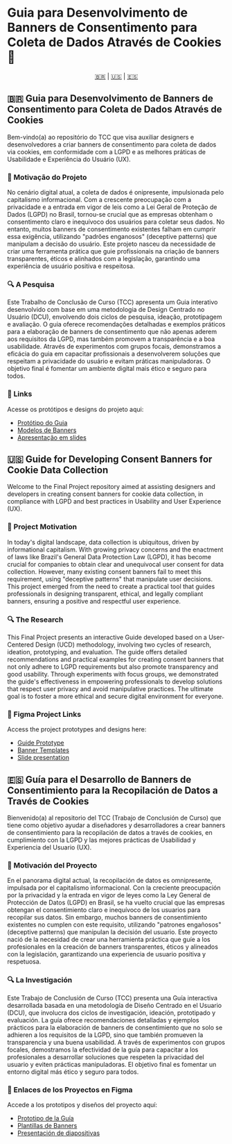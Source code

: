 # Guia para Desenvolvimento de Banners de Consentimento para Coleta de Dados Através de Cookies 🍪
<p align="center">
<a href="#Portuguese">🇧🇷</a> | <a href="#English">🇺🇸</a> | <a href="#Spanish">🇪🇸</a>
</p>

<div id="Portuguese"></div>

## 🇧🇷 Guia para Desenvolvimento de Banners de Consentimento para Coleta de Dados Através de Cookies
Bem-vindo(a) ao repositório do TCC que visa auxiliar designers e desenvolvedores a criar banners de consentimento para coleta de dados via cookies, em conformidade com a LGPD e as melhores práticas de Usabilidade e Experiência do Usuário (UX).

### 🚀 Motivação do Projeto
No cenário digital atual, a coleta de dados é onipresente, impulsionada pelo capitalismo informacional. Com a crescente preocupação com a privacidade e a entrada em vigor de leis como a Lei Geral de Proteção de Dados (LGPD) no Brasil, tornou-se crucial que as empresas obtenham o consentimento claro e inequívoco dos usuários para coletar seus dados. No entanto, muitos banners de consentimento existentes falham em cumprir essa exigência, utilizando "padrões enganosos" (deceptive patterns) que manipulam a decisão do usuário. Este projeto nasceu da necessidade de criar uma ferramenta prática que guie profissionais na criação de banners transparentes, éticos e alinhados com a legislação, garantindo uma experiência de usuário positiva e respeitosa.

### 🔍 A Pesquisa
Este Trabalho de Conclusão de Curso (TCC) apresenta um Guia interativo desenvolvido com base em uma metodologia de Design Centrado no Usuário (DCU), envolvendo dois ciclos de pesquisa, ideação, prototipagem e avaliação. O guia oferece recomendações detalhadas e exemplos práticos para a elaboração de banners de consentimento que não apenas aderem aos requisitos da LGPD, mas também promovem a transparência e a boa usabilidade. Através de experimentos com grupos focais, demonstramos a eficácia do guia em capacitar profissionais a desenvolverem soluções que respeitam a privacidade do usuário e evitam práticas manipuladoras. O objetivo final é fomentar um ambiente digital mais ético e seguro para todos.

### 🔗 Links
Acesse os protótipos e designs do projeto aqui:

- [Protótipo do Guia](https://www.figma.com/proto/K6AA8T6FckCxGW5TvYd8Cv/Guia-para-Cookies?node-id=203-143&p=f&t=w64WVdhc8Tl2DGE3-1&scaling=min-zoom&content-scaling=fixed&page-id=203%3A142&starting-point-node-id=203%3A143)
- [Modelos de Banners](https://www.figma.com/community/file/1506305515134976686)
- [Apresentação em slides](https://www.canva.com/design/DAGs4kzIHZA/M8msLuWsC7fZCTMiIiXvBg/view?utm_content=DAGs4kzIHZA&utm_campaign=designshare&utm_medium=link2&utm_source=uniquelinks&utlId=hcb05f262ed)


<div id="English"></div>

## 🇺🇸 Guide for Developing Consent Banners for Cookie Data Collection
Welcome to the Final Project repository aimed at assisting designers and developers in creating consent banners for cookie data collection, in compliance with LGPD and best practices in Usability and User Experience (UX).

### 🚀 Project Motivation
In today's digital landscape, data collection is ubiquitous, driven by informational capitalism. With growing privacy concerns and the enactment of laws like Brazil's General Data Protection Law (LGPD), it has become crucial for companies to obtain clear and unequivocal user consent for data collection. However, many existing consent banners fail to meet this requirement, using "deceptive patterns" that manipulate user decisions. This project emerged from the need to create a practical tool that guides professionals in designing transparent, ethical, and legally compliant banners, ensuring a positive and respectful user experience.

### 🔍 The Research
This Final Project presents an interactive Guide developed based on a User-Centered Design (UCD) methodology, involving two cycles of research, ideation, prototyping, and evaluation. The guide offers detailed recommendations and practical examples for creating consent banners that not only adhere to LGPD requirements but also promote transparency and good usability. Through experiments with focus groups, we demonstrated the guide's effectiveness in empowering professionals to develop solutions that respect user privacy and avoid manipulative practices. The ultimate goal is to foster a more ethical and secure digital environment for everyone.

### 🔗 Figma Project Links
Access the project prototypes and designs here:

- [Guide Prototype](https://www.figma.com/proto/K6AA8T6FckCxGW5TvYd8Cv/Guia-para-Cookies?node-id=203-143&p=f&t=w64WVdhc8Tl2DGE3-1&scaling=min-zoom&content-scaling=fixed&page-id=203%3A142&starting-point-node-id=203%3A143)
- [Banner Templates](https://www.figma.com/community/file/1506305515134976686)
- [Slide presentation](https://www.canva.com/design/DAGs4kzIHZA/M8msLuWsC7fZCTMiIiXvBg/view?utm_content=DAGs4kzIHZA&utm_campaign=designshare&utm_medium=link2&utm_source=uniquelinks&utlId=hcb05f262ed)


<div id="Spanish"></div>

## 🇪🇸 Guía para el Desarrollo de Banners de Consentimiento para la Recopilación de Datos a Través de Cookies
Bienvenido(a) al repositorio del TCC (Trabajo de Conclusión de Curso) que tiene como objetivo ayudar a diseñadores y desarrolladores a crear banners de consentimiento para la recopilación de datos a través de cookies, en cumplimiento con la LGPD y las mejores prácticas de Usabilidad y Experiencia del Usuario (UX).

### 🚀 Motivación del Proyecto
En el panorama digital actual, la recopilación de datos es omnipresente, impulsada por el capitalismo informacional. Con la creciente preocupación por la privacidad y la entrada en vigor de leyes como la Ley General de Protección de Datos (LGPD) en Brasil, se ha vuelto crucial que las empresas obtengan el consentimiento claro e inequívoco de los usuarios para recopilar sus datos. Sin embargo, muchos banners de consentimiento existentes no cumplen con este requisito, utilizando "patrones engañosos" (deceptive patterns) que manipulan la decisión del usuario. Este proyecto nació de la necesidad de crear una herramienta práctica que guíe a los profesionales en la creación de banners transparentes, éticos y alineados con la legislación, garantizando una experiencia de usuario positiva y respetuosa.

### 🔍 La Investigación
Este Trabajo de Conclusión de Curso (TCC) presenta una Guía interactiva desarrollada basada en una metodología de Diseño Centrado en el Usuario (DCU), que involucra dos ciclos de investigación, ideación, prototipado y evaluación. La guía ofrece recomendaciones detalladas y ejemplos prácticos para la elaboración de banners de consentimiento que no solo se adhieren a los requisitos de la LGPD, sino que también promueven la transparencia y una buena usabilidad. A través de experimentos con grupos focales, demostramos la efectividad de la guía para capacitar a los profesionales a desarrollar soluciones que respeten la privacidad del usuario y eviten prácticas manipuladoras. El objetivo final es fomentar un entorno digital más ético y seguro para todos.

### 🔗 Enlaces de los Proyectos en Figma
Accede a los prototipos y diseños del proyecto aquí:

- [Prototipo de la Guía](https://www.figma.com/proto/K6AA8T6FckCxGW5TvYd8Cv/Guia-para-Cookies?node-id=203-143&p=f&t=w64WVdhc8Tl2DGE3-1&scaling=min-zoom&content-scaling=fixed&page-id=203%3A142&starting-point-node-id=203%3A143)
- [Plantillas de Banners](https://www.figma.com/community/file/1506305515134976686)
- [Presentación de diapositivas](https://www.canva.com/design/DAGs4kzIHZA/M8msLuWsC7fZCTMiIiXvBg/view?utm_content=DAGs4kzIHZA&utm_campaign=designshare&utm_medium=link2&utm_source=uniquelinks&utlId=hcb05f262ed)
